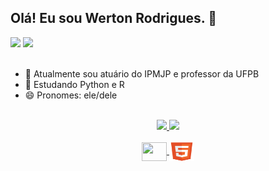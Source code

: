 ## Olá! Eu sou Werton Rodrigues. 👋 

<div align="left">
    <a href = "mailto:wertonr.adv@gmail.com"><img src="https://img.shields.io/badge/-Gmail-%23333?style=for-the-badge&logo=gmail&logoColor=white" target="_blank"></a>
    <a href="https://www.linkedin.com/in/werton-rodrigues/" target="_blank"><img src="https://img.shields.io/badge/-LinkedIn-%230077B5?style=for-the-badge&logo=linkedin&logoColor=white" target="_blank"></a> 
</div>
<br>

- 🔭 Atualmente sou atuário do IPMJP e professor da UFPB
- 🌱 Estudando Python e R
- 😄 Pronomes: ele/dele

<br>

<div align="center">
  <a href="https://github.com/wertonr">
  <img height="180em" src="https://github-readme-stats.vercel.app/api?username=wertonr&show_icons=true&theme=dracula&include_all_commits=true&count_private=true"/>
  <img height="180em" src="https://github-readme-stats.vercel.app/api/top-langs/?username=wertonr&layout=compact&langs_count=7&theme=dracula"/>
</div>
  
<div align="center"><br>
    <img align="center" alt="" height="30" width="40" src="https://raw.githubusercontent.com/devicons/devicon/blob/master/icons/python/python-original-wordmark.svg">
    <img align="center" alt="HTML" height="30" width="40" src="https://raw.githubusercontent.com/devicons/devicon/master/icons/html5/html5-original.svg">
    
</div> 

##
  
<!--
**wertonr/wertonr** is a ✨ _special_ ✨ repository because its `README.md` (this file) appears on your GitHub profile.
Here are some ideas to get you started:
- 🔭 I’m currently working on ...
- 🌱 I’m currently learning ...
- 👯 I’m looking to collaborate on ...
- 🤔 I’m looking for help with ...
- 💬 Ask me about ...
- 📫 How to reach me: ...
- 😄 Pronouns: ...
- ⚡ Fun fact: ...
-->
